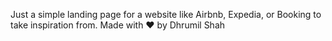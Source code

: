 Just a simple landing page for a website like Airbnb, Expedia, or Booking to take inspiration from.
Made with ❤️ by Dhrumil Shah 

